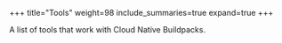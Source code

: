 +++
title="Tools"
weight=98
include_summaries=true
expand=true
+++

A list of tools that work with Cloud Native Buildpacks.